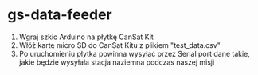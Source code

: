 gs-data-feeder
===============

1. Wgraj szkic Arduino na płytkę CanSat Kit
2. Włóż kartę micro SD do CanSat Kitu z plikiem "test_data.csv"
3. Po uruchomieniu płytka powinna wysyłać przez Serial port dane takie, jakie będzie wysyłała stacja naziemna podczas naszej misji